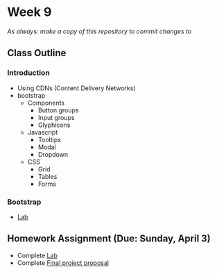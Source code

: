 # Week 9

*As always: make a copy of this repository to commit changes to*

## Class Outline

### Introduction
- Using CDNs (Content Delivery Networks)
- bootstrap
  - Components
    - Button groups
    - Input groups
    - Glyphicons
  - Javascript
    - Tooltips
    - Modal
    - Dropdown
  - CSS
    - Grid
    - Tables
    - Forms

### Bootstrap
- [Lab](lab)

## Homework Assignment (Due: Sunday, April 3)

- Complete [Lab](lab)
- Complete [Final project proposal](assignment)
